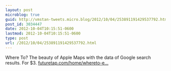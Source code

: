 ```yaml
---
layout: post
microblog: true
guid: http://vmstan-tweets.micro.blog/2012/10/04/253891191429537792.html
post_id: 3034447
date: 2012-10-04T10:15:51-0600
lastmod: 2012-10-04T10:15:51-0600
type: post
url: /2012/10/04/253891191429537792.html
---
```

Where To? The beauty of Apple Maps with the data of Google search results. For $3. <a href="http://www.futuretap.com/home/whereto-en/">futuretap.com/home/whereto-e…</a>
